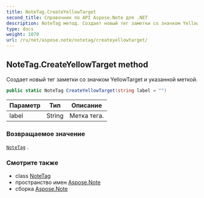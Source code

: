 ```yaml
---
title: NoteTag.CreateYellowTarget
second_title: Справочник по API Aspose.Note для .NET
description: NoteTag метод. Создает новый тег заметки со значком YellowTarget и указанной меткой.
type: docs
weight: 1070
url: /ru/net/aspose.note/notetag/createyellowtarget/
---
```

## NoteTag.CreateYellowTarget method

Создает новый тег заметки со значком YellowTarget и указанной меткой.

```csharp
public static NoteTag CreateYellowTarget(string label = "")
```

| Параметр | Тип | Описание |
| --- | --- | --- |
| label | String | Метка тега. |

### Возвращаемое значение

[`NoteTag`](../) .

### Смотрите также

* class [NoteTag](../)
* пространство имен [Aspose.Note](../../notetag/)
* сборка [Aspose.Note](../../../)


